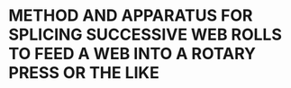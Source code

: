 # METHOD AND APPARATUS FOR SPLICING SUCCESSIVE WEB ROLLS TO FEED A WEB INTO A ROTARY PRESS OR THE LIKE